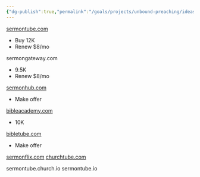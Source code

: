 ```yaml
---
{"dg-publish":true,"permalink":"/goals/projects/unbound-preaching/ideas/domain-names/","created":"May 08, 2020, 9:05 AM","updated":"May 08, 2020, 10:05 AM"}
---
```



[sermontube.com](http://sermontube.com)

* Buy 12K
* Renew $8/mo

sermongateway.com

* 9.5K
* Renew $8/mo

[sermonhub.com](http://sermonhub.com)

* Make offer

[bibleacademy.com](http://bibleacademy.com)

* 10K

[bibletube.com](http://bibletube.com)

* Make offer

[sermonflix.com](http://sermonflix.com)
[churchtube.com](http://churchtube.com)

sermontube.church.io
sermontube.io


